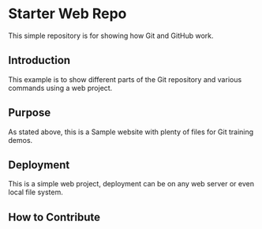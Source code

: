 # Starter Web Repo

This simple repository is for showing how Git and GitHub work. 

## Introduction

This example is to show different parts of the Git repository and various commands using a web project.

## Purpose

As stated above, this is a Sample website with plenty of files for Git training demos.

## Deployment

This is a simple web project, deployment can be on any web server or even local file system.

## How to Contribute
